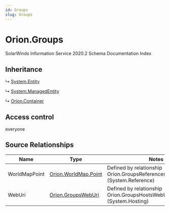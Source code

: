 ```yaml
---
id: Groups
slug: Groups
---
```


# Orion.Groups

SolarWinds Information Service 2020.2 Schema Documentation Index

## Inheritance

↳ [System.Entity](./../System/Entity)

↳ [System.ManagedEntity](./../System/ManagedEntity)

↳ [Orion.Container](./../Orion/Container)

## Access control

everyone

## Source Relationships

| Name | Type | Notes |
| ------ | ------ | ------ |
| WorldMapPoint | [Orion.WorldMap.Point](./../Orion.WorldMap/Point) | Defined by relationship Orion.GroupsReferencesWorldMapPoints (System.Reference) |
| WebUri | [Orion.GroupsWebUri](./../Orion/GroupsWebUri) | Defined by relationship Orion.GroupsHostsWebUri (System.Hosting) |


